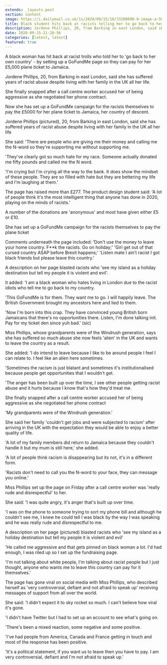 ```yaml
---
extends: _layouts.post
section: content
image: https://i.dailymail.co.uk/1s/2020/09/15/10/33200090-0-image-a-50_1600163697555.jpg 
title: Black student hits back at racists telling her to go back to her own country 
description: Jordene Phillips, 20, from Barking in east London, said she has suffered years of racist abuse despite living with her family in the UK all her life. 
date: 2020-09-15-11-20-56 
categories: [latest, latest] 
featured: true 
--- 
```

A black woman has hit back at racist trolls who told her to 'go back to her own country' - by setting up a GoFundMe page so they can pay for her £5,000 plane ticket to Jamaica. 

Jordene Phillips, 20, from Barking in east London, said she has suffered years of racist abuse despite living with her family in the UK all her life.

She finally snapped after a call centre worker accused her of being aggressive as she negotiated her phone contract.

Now she has set up a GoFundMe campaign for the racists themselves to pay the £5000 for her plane ticket to Jamaica, her country of descent.

Jordene Phillips (pictured), 20, from Barking in east London, said she has suffered years of racist abuse despite living with her family in the UK all her life

She said: 'There are people who are giving me their money and calling me the N-word so they're supporting me without supporting me.

'They've clearly got so much hate for my race. Someone actually donated me fifty pounds and called me the N word.

'I'm crying but I'm crying all the way to the bank. It does show the mindset of these people. They are so filled with hate but they are bettering my life and I'm laughing at them.' 

The page has raised more than £277. The product design student said: 'A lot of people think it's the most intelligent thing that anyone has done in 2020, playing on the minds of racists.'

A number of the donations are 'anonymous' and most have given either £5 or £10. 

She has set up a GoFundMe campaign for the racists themselves to pay the plane ticket

Comments underneath the page included: 'Don't use the money to leave your home country. F**k the racists. Go on holiday;' 'Girl get out of that cursed country ASAP before Brexit happens;' 'Listen mate I ain’t racist I got black friends but please leave this country.'

A description on her page blasted racists who 'see my island as a holiday destination but tell my people it is violent and evil'.

It added: 'I am a black woman who hates living in London due to the racist idiots who tell me to go back to my country. 

'This GoFundMe is for them. They want me to go. I will happily leave. The British Government brought my ancestors here and lied to them. 

'Now I'm born into this crap. They have convinced young British born Jamaicans that there's no opportunities there. Listen, I'm done talking init. Pay for my ticket den since yuh bad.' (sic) 

Miss Phillips, whose grandparents were of the Windrush generation, says she has suffered so much abuse she now feels 'alien' in the UK and wants to leave the country as a result.

She added: 'I do intend to leave because I like to be around people I feel I can relate to. I feel like an alien here sometimes.

'Sometimes the racism is just blatant and sometimes it's institutionalised because people get opportunities that I wouldn't get.

'The anger has been built up over the time, I see other people getting racist abuse and it hurts because I know that's how they'd treat me.

She finally snapped after a call centre worker accused her of being aggressive as she negotiated her phone contract

'My grandparents were of the Windrush generation.'

She said her family 'couldn't get jobs and were subjected to racism' after arriving in the UK with the expectation they would be able to enjoy a better quality of life. 

'A lot of my family members did return to Jamaica because they couldn't handle it but my mum is still here,' she added.

'A lot of people think racism is disappearing but its not, it's in a different form.

'Racists don't need to call you the N-word to your face, they can message you online.'

Miss Phillips set up the page on Friday after a call centre worker was 'really rude and disrespectful' to her.

She said: 'I was quite angry, it's anger that's built up over time.

'I was on the phone to someone trying to sort my phone bill and although he couldn't see me, I knew he could tell I was black by the way I was speaking and he was really rude and disrespectful to me.

A description on her page (pictured) blasted racists who 'see my island as a holiday destination but tell my people it is violent and evil'

'He called me aggressive and that gets pinned on black woman a lot. I'd had enough, I was riled up so I set up the fundraising page.

'I'm not talking about white people, I'm talking about racist people but I just thought, anyone who wants me to leave this country can pay for it themselves.'

The page has gone viral on social media with Miss Phillips, who described herself as 'very controversial, defiant and not afraid to speak up' receiving messages of support from all over the world.

She said: 'I didn't expect it to sky rocket so much. I can't believe how viral it's gone.

'I didn't have Twitter but I had to set up an account to see what's going on.

'There's been a mixed reaction, some negative and some positive.

'I've had people from America, Canada and France getting in touch and most of the response has been positive.

'It's a political statement, if you want us to leave then you have to pay. I am very controversial, defiant and I'm not afraid to speak up.' 

